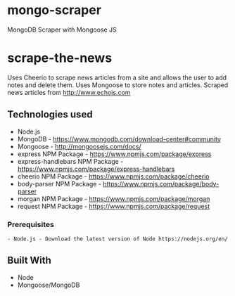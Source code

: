 # mongo-scraper
MongoDB Scraper with Mongoose JS

# scrape-the-news

Uses Cheerio to scrape news articles from a site and allows the user to add notes and delete them. Uses Mongoose to store notes and articles.
Scraped news articles from http://www.echojs.com

## Technologies used
- Node.js
- MongoDB - https://www.mongodb.com/download-center#community
- Mongoose - http://mongoosejs.com/docs/
- express NPM Package - https://www.npmjs.com/package/express
- express-handlebars NPM Package - https://www.npmjs.com/package/express-handlebars
- cheerio NPM Package - https://www.npmjs.com/package/cheerio
- body-parser NPM Package - https://www.npmjs.com/package/body-parser
- morgan NPM Package - https://www.npmjs.com/package/morgan
- request NPM Package - https://www.npmjs.com/package/request

### Prerequisites

```
- Node.js - Download the latest version of Node https://nodejs.org/en/

```

## Built With


* Node
* Mongoose/MongoDB



